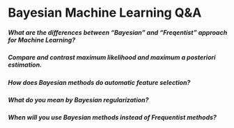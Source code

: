 # Bayesian Machine Learning Q&A

##### What are the differences between “Bayesian” and “Freqentist” approach for Machine Learning?
##### Compare and contrast maximum likelihood and maximum a posteriori estimation.
##### How does Bayesian methods do automatic feature selection?
##### What do you mean by Bayesian regularization?
##### When will you use Bayesian methods instead of Frequentist methods?
